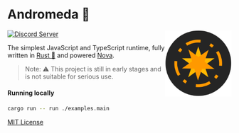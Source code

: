 # Andromeda 🌌
<a href="https://freyaui.dev/"><img align="right" src="./assets/andromeda.svg" alt="Freya logo" width="150"/></a>


[![Discord Server](https://img.shields.io/discord/1015005816094478347.svg?logo=discord&style=flat-square)](https://discord.gg/sYejxCdewG)

The simplest JavaScript and TypeScript runtime, fully written in [Rust 🦀](https://www.rust-lang.org/) and powered [Nova](https://trynova.dev/).

> Note: ⚠️ This project is still in early stages and is not suitable for serious use.

#### Running locally

```sh
cargo run -- run ./examples.main
```

[MIT License](./LICENSE.md)
